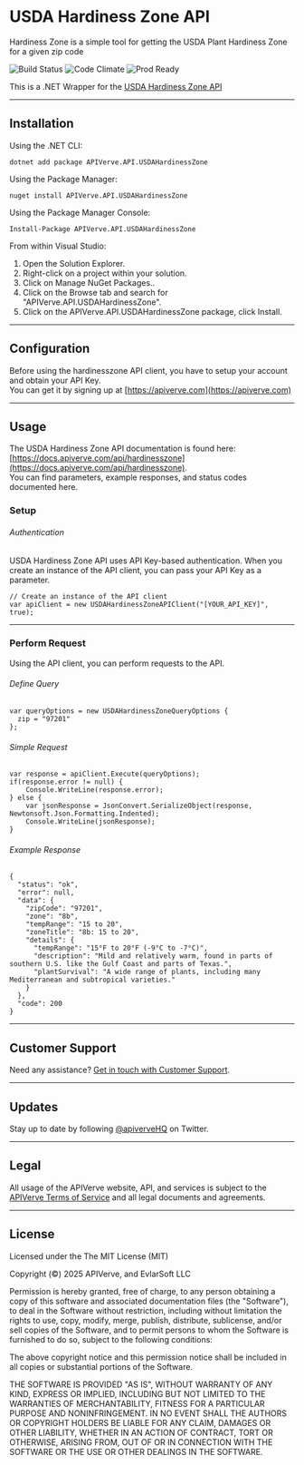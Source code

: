 USDA Hardiness Zone API
============

Hardiness Zone is a simple tool for getting the USDA Plant Hardiness Zone for a given zip code

![Build Status](https://img.shields.io/badge/build-passing-green)
![Code Climate](https://img.shields.io/badge/maintainability-B-purple)
![Prod Ready](https://img.shields.io/badge/production-ready-blue)

This is a .NET Wrapper for the [USDA Hardiness Zone API](https://apiverve.com/marketplace/api/hardinesszone)

---

## Installation

Using the .NET CLI:
```
dotnet add package APIVerve.API.USDAHardinessZone
```

Using the Package Manager:
```
nuget install APIVerve.API.USDAHardinessZone
```

Using the Package Manager Console:
```
Install-Package APIVerve.API.USDAHardinessZone
```

From within Visual Studio:

1. Open the Solution Explorer.
2. Right-click on a project within your solution.
3. Click on Manage NuGet Packages..
4. Click on the Browse tab and search for "APIVerve.API.USDAHardinessZone".
5. Click on the APIVerve.API.USDAHardinessZone package, click Install.


---

## Configuration

Before using the hardinesszone API client, you have to setup your account and obtain your API Key.  
You can get it by signing up at [https://apiverve.com](https://apiverve.com)

---

## Usage

The USDA Hardiness Zone API documentation is found here: [https://docs.apiverve.com/api/hardinesszone](https://docs.apiverve.com/api/hardinesszone).  
You can find parameters, example responses, and status codes documented here.

### Setup

###### Authentication
USDA Hardiness Zone API uses API Key-based authentication. When you create an instance of the API client, you can pass your API Key as a parameter.

```
// Create an instance of the API client
var apiClient = new USDAHardinessZoneAPIClient("[YOUR_API_KEY]", true);
```

---


### Perform Request
Using the API client, you can perform requests to the API.

###### Define Query

```
var queryOptions = new USDAHardinessZoneQueryOptions {
  zip = "97201"
};
```

###### Simple Request

```
var response = apiClient.Execute(queryOptions);
if(response.error != null) {
	Console.WriteLine(response.error);
} else {
    var jsonResponse = JsonConvert.SerializeObject(response, Newtonsoft.Json.Formatting.Indented);
    Console.WriteLine(jsonResponse);
}
```

###### Example Response

```
{
  "status": "ok",
  "error": null,
  "data": {
    "zipCode": "97201",
    "zone": "8b",
    "tempRange": "15 to 20",
    "zoneTitle": "8b: 15 to 20",
    "details": {
      "tempRange": "15°F to 20°F (-9°C to -7°C)",
      "description": "Mild and relatively warm, found in parts of southern U.S. like the Gulf Coast and parts of Texas.",
      "plantSurvival": "A wide range of plants, including many Mediterranean and subtropical varieties."
    }
  },
  "code": 200
}
```

---

## Customer Support

Need any assistance? [Get in touch with Customer Support](https://apiverve.com/contact).

---

## Updates
Stay up to date by following [@apiverveHQ](https://twitter.com/apiverveHQ) on Twitter.

---

## Legal

All usage of the APIVerve website, API, and services is subject to the [APIVerve Terms of Service](https://apiverve.com/terms) and all legal documents and agreements.

---

## License
Licensed under the The MIT License (MIT)

Copyright (&copy;) 2025 APIVerve, and EvlarSoft LLC

Permission is hereby granted, free of charge, to any person obtaining a copy of this software and associated documentation files (the "Software"), to deal in the Software without restriction, including without limitation the rights to use, copy, modify, merge, publish, distribute, sublicense, and/or sell copies of the Software, and to permit persons to whom the Software is furnished to do so, subject to the following conditions:

The above copyright notice and this permission notice shall be included in all copies or substantial portions of the Software.

THE SOFTWARE IS PROVIDED "AS IS", WITHOUT WARRANTY OF ANY KIND, EXPRESS OR IMPLIED, INCLUDING BUT NOT LIMITED TO THE WARRANTIES OF MERCHANTABILITY, FITNESS FOR A PARTICULAR PURPOSE AND NONINFRINGEMENT. IN NO EVENT SHALL THE AUTHORS OR COPYRIGHT HOLDERS BE LIABLE FOR ANY CLAIM, DAMAGES OR OTHER LIABILITY, WHETHER IN AN ACTION OF CONTRACT, TORT OR OTHERWISE, ARISING FROM, OUT OF OR IN CONNECTION WITH THE SOFTWARE OR THE USE OR OTHER DEALINGS IN THE SOFTWARE.